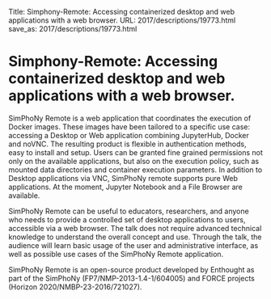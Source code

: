 Title:  Simphony-Remote: Accessing containerized desktop and web applications with a web browser.
URL: 2017/descriptions/19773.html
save_as: 2017/descriptions/19773.html

#  Simphony-Remote: Accessing containerized desktop and web applications with a web browser.

SimPhoNy Remote is a web application that coordinates the execution of Docker images. These images have been tailored to a specific use case: accessing a Desktop or Web application combining JupyterHub, Docker and noVNC. The resulting product is flexible in authentication methods, easy to install and setup. Users can be granted fine grained permissions not only on the available applications, but also on the execution policy, such as mounted data directories and container execution parameters. In addition to Desktop applications via VNC, SimPhoNy remote supports pure Web applications. At the moment, Jupyter Notebook and a File Browser are available. 

SimPhoNy Remote can be useful to educators, researchers, and anyone who needs to provide a controlled set of desktop applications to users, accessible via a web browser. The talk does not require advanced technical knowledge to understand the overall concept and use. Through the talk, the audience will learn basic usage of the user and administrative interface, as well as possible use cases of the SimPhoNy Remote application.

SimPhoNy Remote is an open-source product developed by Enthought as part of the SimPhoNy (FP7/NMP-2013-1.4-1/604005) and FORCE projects (Horizon 2020/NMBP-23-2016/721027).

